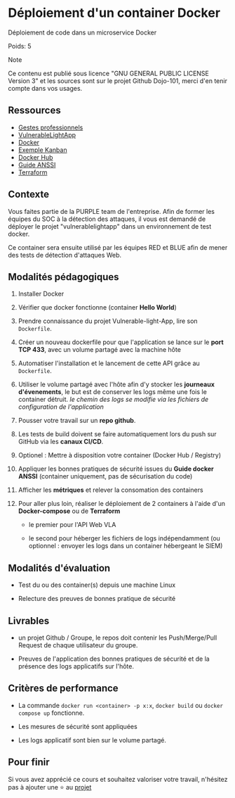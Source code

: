 # Déploiement d'un container Docker

Déploiement de code dans un microservice Docker

Poids: 5

> [!NOTE] 
> Ce contenu est publié sous licence "GNU GENERAL PUBLIC LICENSE Version 3" et les sources sont sur le projet Github Dojo-101, merci d'en tenir compte dans vos usages.


## Ressources

* [Gestes professionnels](https://github.com/Aif4thah/Dojo-101)
* [VulnerableLightApp](https://github.com/Aif4thah/VulnerableLightApp)
* [Docker](https://www.docker.com/)
* [Exemple Kanban](https://www.jetbrains.com/fr-fr/youtrack/)
* [Docker Hub](https://hub.docker.com/)
* [Guide ANSSI](https://cyber.gouv.fr/publications/recommandations-de-securite-relatives-au-deploiement-de-conteneurs-docker)
* [Terraform](https://www.terraform.io/)


## Contexte

Vous faites partie de la PURPLE team de l'entreprise. Afin de former les équipes du SOC à la détection des attaques, il vous est demandé de déployer le projet "vulnerablelightapp" dans un environnement de test docker. 

Ce container sera ensuite utilisé par les équipes RED et BLUE afin de mener des tests de détection d'attaques Web.


## Modalités pédagogiques

1. Installer Docker

2. Vérifier que docker fonctionne (container **Hello World**)

3. Prendre connaissance du projet Vulnerable-light-App, lire son `Dockerfile`.

4. Créer un nouveau dockerfile pour que l'application se lance sur le **port TCP 433**, avec un volume partagé avec la machine hôte

5. Automatiser l'installation et le lancement de cette API grâce au `Dockerfile`.

6. Utiliser le volume partagé avec l'hôte afin d'y stocker les **journeaux d'évenements**, le but est de conserver les logs même une fois le container détruit. *le chemin des logs se modifie via les fichiers de configuration de l'application*

7. Pousser votre travail sur un **repo github**.

8. Les tests de build doivent se faire automatiquement lors du push sur GitHub via les **canaux CI/CD**.

9. Optionel : Mettre à disposition votre container (Docker Hub / Registry)

10. Appliquer les bonnes pratiques de sécurité issues du **Guide docker ANSSI** (container uniquement, pas de sécurisation du code)

11. Afficher les **métriques** et relever la consomation des containers

12. Pour aller plus loin, réaliser le déploiement de 2 containers à l'aide d'un **Docker-compose** ou de **Terraform**

    * le premier pour l'API Web VLA

    * le second pour héberger les fichiers de logs indépendamment (ou optionnel : envoyer les logs dans un container hébergeant le SIEM)


## Modalités d'évaluation

* Test du ou des container(s) depuis une machine Linux

* Relecture des preuves de bonnes pratique de sécurité


## Livrables

* un projet Github / Groupe, le repos doit contenir les Push/Merge/Pull Request de chaque utilisateur du groupe.

* Preuves de l'application des bonnes pratiques de sécurité et de la présence des logs applicatifs sur l'hôte.


## Critères de performance

* La commande `docker run <container> -p x:x`, `docker build` ou `docker compose up` fonctionne.

* Les mesures de sécurité sont appliquées

* Les logs applicatif sont bien sur le volume partagé.


## Pour finir


Si vous avez apprécié ce cours et souhaitez valoriser votre travail, n'hésitez pas à ajouter une ⭐ au [projet](https://github.com/Aif4thah/Dojo-101)

